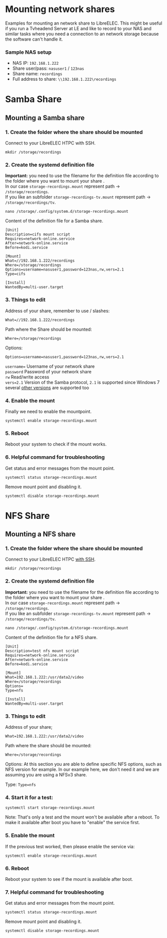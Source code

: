 # Mounting network shares

Examples for mounting an network share to LibreELEC. This might be
useful if you run a Tvheadend Server at LE and like to record to your
NAS and similar tasks where you need a connection to an network storage
because the software can't handle it.

### Sample NAS setup

  - NAS IP: `192.168.1.222`
  - Share user/pass: `nasuser1` / `123nas`
  - Share name: `recordings`
  - Full address to share: `\\192.168.1.222\recordings`

# Samba Share
## Mounting a Samba share

### 1. Create the folder where the share should be mounted

Connect to your LibreELEC HTPC with SSH.

`mkdir /storage/recordings`

  
### 2. Create the systemd definition file

**Important:** you need to use the filename for the definition file
according to the folder where you want to mount your share .  
In our case `storage-recordings.mount` represent path -\> `/storage/recordings`.  
If you like an subfolder `storage-recordings-tv.mount` represent path -\> `/storage/recordings/tv`.  
  
`nano /storage/.config/system.d/storage-recordings.mount`

Content of the definition file for a Samba share.

```
[Unit]
Description=cifs mount script
Requires=network-online.service
After=network-online.service
Before=kodi.service

[Mount]
What=//192.168.1.222/recordings
Where=/storage/recordings
Options=username=nasuser1,password=123nas,rw,vers=2.1
Type=cifs

[Install]
WantedBy=multi-user.target
```

### 3. Things to edit

Address of your share, remember to use / slashes:

`What=//192.168.1.222/recordings`

Path where the Share should be mounted:

`Where=/storage/recordings`

Options:

`Options=username=nasuser1,password=123nas,rw,vers=2.1`

`username=` Username of your network share  
`password` Password of your network share  
`rw` Read/write access  
`vers=2.1` Version of the Samba protocol, `2.1` is supported since
Windows 7 several [other versions](https://wiki.samba.org/index.php/Samba3/SMB2#Introduction) are supported too

### 4. Enable the mount

Finally we need to enable the mountpoint.

`systemctl enable storage-recordings.mount`

### 5. Reboot

Reboot your system to check if the mount works.

### 6. Helpful command for troubleshooting

Get status and error messages from the mount point.

`systemctl status storage-recordings.mount`

Remove mount point and disabling it.

`systemctl disable storage-recordings.mount`

# NFS Share

## Mounting a NFS share

### 1. Create the folder where the share should be mounted

Connect to your LibreELEC HTPC [with SSH](/accessing_libreelec).

`mkdir /storage/recordings`

  
### 2. Create the systemd definition file

**Important:** you need to use the filename for the definition file
according to the folder where you want to mount your share .  
In our case `storage-recordings.mount` represent path -\> `/storage/recordings`.  
If you like an subfolder `storage-recordings-tv.mount` represent path -\> `/storage/recordings/tv`.  
  
`nano /storage/.config/system.d/storage-recordings.mount`

Content of the definition file for a NFS share.

```
[Unit]
Description=test nfs mount script
Requires=network-online.service
After=network-online.service
Before=kodi.service

[Mount]
What=192.168.1.222:/usr/data2/video
Where=/storage/recordings
Options=
Type=nfs

[Install]
WantedBy=multi-user.target
```
  
### 3. Things to edit

Address of your share;

`What=192.168.1.222:/usr/data2/video`

Path where the share should be mounted:

`Where=/storage/recordings`

Options:
At this section you are able to define specific NFS options, such as NFS
version for example. In our example here, we don't need it and we are
assuming you are using a NFSv3 share.

Type:
`Type=nfs`

  
### 4. Start it for a test:

`systemctl start storage-recordings.mount`

Note: That's only a test and the mount won't be available after a
reboot. To make it available after boot you have to "enable" the service
first.

  
### 5. Enable the mount

If the previous test worked, then please enable the service via:

`systemctl enable storage-recordings.mount`

  
### 6. Reboot

Reboot your system to see if the mount is available after boot.

  
### 7. Helpful command for troubleshooting

Get status and error messages from the mount point.

`systemctl status storage-recordings.mount`

Remove mount point and disabling it.

`systemctl disable storage-recordings.mount`
